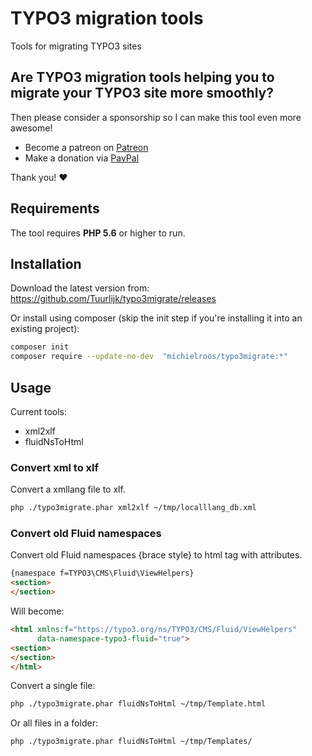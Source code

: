 # TYPO3 migration tools
Tools for migrating TYPO3 sites

## Are TYPO3 migration tools helping you to migrate your TYPO3 site more smoothly?
Then please consider a sponsorship so I can make this tool even more awesome!
- Become a patreon on [Patreon](https://www.patreon.com/michielroos)
- Make a donation via [PayPal](https://paypal.me/MichielRoos)

Thank you! ♥

## Requirements
The tool requires **PHP 5.6** or higher to run.

## Installation
Download the latest version from: https://github.com/Tuurlijk/typo3migrate/releases

Or install using composer (skip the init step if you're installing it into an existing project):
```bash
composer init
composer require --update-no-dev  "michielroos/typo3migrate:*"
```

## Usage
Current tools:
* xml2xlf
* fluidNsToHtml
### Convert xml to xlf
Convert a xmllang file to xlf.
```bash
php ./typo3migrate.phar xml2xlf ~/tmp/localllang_db.xml
```
### Convert old Fluid namespaces
Convert old Fluid namespaces {brace style} to html tag with attributes.
```html
{namespace f=TYPO3\CMS\Fluid\ViewHelpers}
<section>
</section>

```
Will become:
```html
<html xmlns:f="https://typo3.org/ns/TYPO3/CMS/Fluid/ViewHelpers"
	  data-namespace-typo3-fluid="true">
<section>
</section>
</html>
```
Convert a single file:
```bash
php ./typo3migrate.phar fluidNsToHtml ~/tmp/Template.html
```
Or all files in a folder:
```bash
php ./typo3migrate.phar fluidNsToHtml ~/tmp/Templates/
```